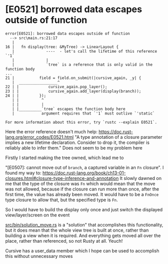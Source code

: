 # [E0521] borrowed data escapes outside of function
```
error[E0521]: borrowed data escapes outside of function                                                                                                                                                                                            
  --> src\main.rs:21:17
   |
16 |   fn display(tree: &MyTree) -> LinearLayout {
   |              ----  - let's call the lifetime of this reference `'1`
   |              |
   |              `tree` is a reference that is only valid in the function body
...
21 |           field = field.on_submit(|cursive_again, _y| {
   |  _________________^
22 | |             cursive_again.pop_layer();
23 | |             cursive_again.add_layer(display(branch));
24 | |         });
   | |          ^
   | |          |
   | |__________`tree` escapes the function body here
   |            argument requires that `'1` must outlive `'static`

For more information about this error, try `rustc --explain E0521`.
```

Here the error reference doesn't much help:
https://doc.rust-lang.org/error_codes/E0521.html
"A type annotation of a closure parameter implies a new lifetime declaration. Consider to drop it, the compiler is reliably able to infer them."
Does not seem to be my problem here

Firstly I started making the tree owned, which lead me to

"[E0507]: cannot move out of `branch`, a captured variable in an `Fn` closure".
I found my way to:
https://doc.rust-lang.org/book/ch13-01-closures.html#closure-type-inference-and-annotation
It slowly dawned on me that the type of the closure was `Fn` which would mean that the move was 
not allowed, because if the closure can run more than once, after the first time, the value has 
already been moved. It would have to be a `FnOnce` type closure to allow that, but the specified 
type is `Fn`.

So I would have to build the display only once and just switch the displayed view/layer/screen on 
the event

[src/bin/solution_move.rs]() is a "solution" that accomplishes this functionality, but it does mean 
that the whole view tree is built at once, rather than building a view when it is required. And 
everything gets moved all over the place, rather than referenced, so not Rusty at all. Yeuch!

Cursive has a user_data member which I hope can be used to accomplish this without unnecessary moves